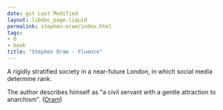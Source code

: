 ```yaml
---
date: git Last Modified
layout: libdoc_page.liquid
permalink: stephen-oram/index.html
tags:
- O
- book
title: "Stephen Oram - Fluence"
---
```


A rigidly stratified society in a near-future London, in which social media determine rank.

The author describes himself as "a civil servant with a gentle attraction to anarchism". (<a href="https://irresponsiblereader.com/tag/stephen-oram/">Oram</a>)